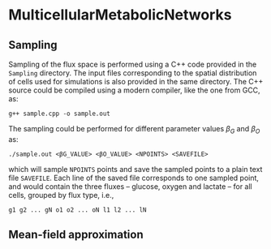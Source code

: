 # MulticellularMetabolicNetworks

## Sampling

Sampling of the flux space is performed using a C++ code provided in the `Sampling` directory. The input files corresponding to the spatial distribution of cells used for simulations is also provided in the same directory. The C++ source could be compiled using a modern compiler, like the one from GCC, as:

    g++ sample.cpp -o sample.out

The sampling could be performed for different parameter values $\beta_G$ and $\beta_O$ as:

    ./sample.out <βG_VALUE> <βO_VALUE> <NPOINTS> <SAVEFILE>

which will sample `NPOINTS` points and save the sampled points to a plain text file `SAVEFILE`. Each line of the saved file corresponds to one sampled point, and would contain the three fluxes – glucose, oxygen and lactate – for all cells, grouped by flux type, i.e.,

    g1 g2 ... gN o1 o2 ... oN l1 l2 ... lN

## Mean-field approximation

